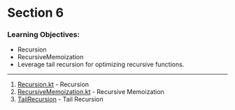 # Section 6

### Learning Objectives:

- Recursion
- RecursiveMemoization
- Leverage tail recursion for optimizing recursive functions.

---

1. [Recursion.kt](./Recursion.kt) - Recursion 
2. [RecursiveMemoization.kt](./RecursiveMemoization.kt) - Recursive Memoization
3. [TailRecursion](./TailRecursion.kt) - Tail Recursion
